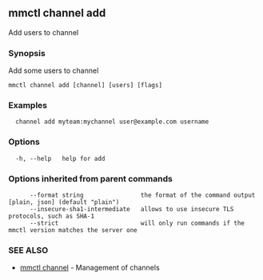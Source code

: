 ## mmctl channel add

Add users to channel

### Synopsis

Add some users to channel

```
mmctl channel add [channel] [users] [flags]
```

### Examples

```
  channel add myteam:mychannel user@example.com username
```

### Options

```
  -h, --help   help for add
```

### Options inherited from parent commands

```
      --format string                the format of the command output [plain, json] (default "plain")
      --insecure-sha1-intermediate   allows to use insecure TLS protocols, such as SHA-1
      --strict                       will only run commands if the mmctl version matches the server one
```

### SEE ALSO

* [mmctl channel](mmctl_channel.md)	 - Management of channels

